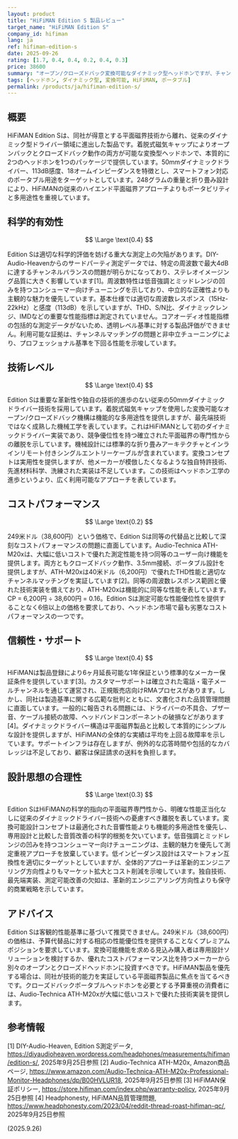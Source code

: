 ```yaml
---
layout: product
title: "HiFiMAN Edition S 製品レビュー"
target_name: "HiFiMAN Edition S"
company_id: hifiman
lang: ja
ref: hifiman-edition-s
date: 2025-09-26
rating: [1.7, 0.4, 0.4, 0.2, 0.4, 0.3]
price: 38600
summary: "オープン/クローズドバック変換可能なダイナミック型ヘッドホンですが、チャンネルバランスの問題とコストパフォーマンスの悪さが目立ちます"
tags: [ヘッドホン, ダイナミック型, 変換可能, HiFiMAN, ポータブル]
permalink: /products/ja/hifiman-edition-s/
---
```


## 概要

HiFiMAN Edition Sは、同社が得意とする平面磁界技術から離れ、従来のダイナミック型ドライバー領域に進出した製品です。着脱式磁気キャップによりオープンバックとクローズドバック動作の両方が可能な変換型ヘッドホンで、本質的に2つのヘッドホンを1つのパッケージで提供しています。50mmダイナミックドライバー、113dB感度、18オームインピーダンスを特徴とし、スマートフォン対応のポータブル用途をターゲットとしています。248グラムの重量と折り畳み設計により、HiFiMANの従来のハイエンド平面磁界アプローチよりもポータビリティと多用途性を重視しています。

## 科学的有効性

$$ \Large \text{0.4} $$

Edition Sは適切な科学的評価を妨げる重大な測定上の欠陥があります。DIY-Audio-Heavenからのサードパーティ測定データでは、特定の周波数で最大4dBに達するチャンネルバランスの問題が明らかになっており、ステレオイメージング品質に大きく影響しています[1]。周波数特性は低音強調とミッドレンジの凹みを持つコンシューマー向けチューニングを示しており、中立的な正確性よりも主観的な魅力を優先しています。基本仕様では適切な周波数レスポンス（15Hz-22kHz）と感度（113dB）を示していますが、THD、S/N比、ダイナミックレンジ、IMDなどの重要な性能指標は測定されていません。コアオーディオ性能指標の包括的な測定データがないため、透明レベル基準に対する製品評価ができません。利用可能な証拠は、チャンネルマッチングの問題と非中立チューニングにより、プロフェッショナル基準を下回る性能を示唆しています。

## 技術レベル

$$ \Large \text{0.4} $$

Edition Sは重要な革新性や独自の技術的進歩のない従来の50mmダイナミックドライバー技術を採用しています。着脱式磁気キャップを使用した変換可能なオープン/クローズドバック機構は機能的な多用途性を提供しますが、最先端技術ではなく成熟した機械工学を表しています。これはHiFiMANとして初のダイナミックドライバー実装であり、競争優位性を持つ確立された平面磁界の専門性からの離脱を示しています。機械設計には標準的な折り畳みアーキテクチャとインラインリモート付きシングルエントリーケーブルが含まれています。変換コンセプトは実用性を提供しますが、他メーカーが模倣したくなるような独自特許技術、先進材料科学、洗練された実装は不足しています。この技術はヘッドホン工学の進歩というより、広く利用可能なアプローチを表しています。

## コストパフォーマンス

$$ \Large \text{0.2} $$

249米ドル（38,600円）という価格で、Edition Sは同等の代替品と比較して深刻なコストパフォーマンスの問題に直面しています。Audio-Technica ATH-M20xは、大幅に低いコストで優れた測定性能を持つ同等のユーザー向け機能を提供します。両方ともクローズドバック動作、3.5mm接続、ポータブル設計を提供しますが、ATH-M20xは40米ドル（6,200円）で優れたTHD性能と適切なチャンネルマッチングを実証しています[2]。同等の周波数レスポンス範囲と優れた技術実装を備えており、ATH-M20xは機能的に同等な性能を表しています。CP = 6,200円 ÷ 38,600円 = 0.16。Edition Sは測定可能な性能優位性を提供することなく6倍以上の価格を要求しており、ヘッドホン市場で最も劣悪なコストパフォーマンスの一つです。

## 信頼性・サポート

$$ \Large \text{0.4} $$

HiFiMANは製品登録により6ヶ月延長可能な1年保証という標準的なメーカー保証条件を提供しています[3]。カスタマーサポートは確立された電話・電子メールチャンネルを通じて運営され、正規販売店向けRMAプロセスがあります。しかし、同社は製造基準に関する広範な批判とともに、文書化された品質管理問題に直面しています。一般的に報告される問題には、ドライバーの不具合、ブザー音、ケーブル接続の故障、ヘッドバンドコンポーネントの破損などがあります[4]。ダイナミックドライバー構造は平面磁界製品と比較して本質的にシンプルな設計を提供しますが、HiFiMANの全体的な実績は平均を上回る故障率を示しています。サポートインフラは存在しますが、例外的な応答時間や包括的なカバレッジは不足しており、顧客は保証請求の送料を負担します。

## 設計思想の合理性

$$ \Large \text{0.3} $$

Edition SはHiFiMANの科学的指向の平面磁界専門性から、明確な性能正当化なしに従来のダイナミックドライバー技術への憂慮すべき離脱を表しています。変換可能設計コンセプトは最適化された音響性能よりも機能的多用途性を優先し、専用設計と比較した音質改善の科学的根拠を欠いています。低音強調とミッドレンジの凹みを持つコンシューマー向けチューニングは、主観的魅力を優先して測定重視アプローチを放棄しています。低インピーダンス設計はスマートフォン互換性を適切にターゲットとしていますが、全体的アプローチは革新的エンジニアリング方向性よりもマーケット拡大とコスト削減を示唆しています。独自技術、最先端実装、測定可能改善の欠如は、革新的エンジニアリング方向性よりも保守的商業戦略を示しています。

## アドバイス

Edition Sは客観的性能基準に基づいて推奨できません。249米ドル（38,600円）の価格は、予算代替品に対する相応の性能優位性を提供することなくプレミアムポジションを要求しています。変換可能機能を求める見込み購入者は専用設計ソリューションを検討するか、優れたコストパフォーマンス比を持つメーカーから別々のオープンとクローズドヘッドホンに投資すべきです。HiFiMAN製品を優先する場合は、同社が技術的能力を実証している平面磁界製品に焦点を当てるべきです。クローズドバックポータブルヘッドホンを必要とする予算重視の消費者には、Audio-Technica ATH-M20xが大幅に低いコストで優れた技術実装を提供します。

## 参考情報

[1] DIY-Audio-Heaven, Edition S測定データ, https://diyaudioheaven.wordpress.com/headphones/measurements/hifiman/edition-s/, 2025年9月25日参照
[2] Audio-Technica ATH-M20x, Amazon商品ページ, https://www.amazon.com/Audio-Technica-ATH-M20x-Professional-Monitor-Headphones/dp/B00HVLUR18, 2025年9月25日参照
[3] HiFiMAN保証ポリシー, https://store.hifiman.com/index.php/warranty-policy, 2025年9月25日参照
[4] Headphonesty, HiFiMAN品質管理問題, https://www.headphonesty.com/2023/04/reddit-thread-roast-hifiman-qc/, 2025年9月25日参照

(2025.9.26)